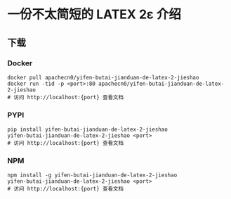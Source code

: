# 一份不太简短的 LATEX 2ε 介绍

## 下载

### Docker

```
docker pull apachecn0/yifen-butai-jianduan-de-latex-2-jieshao
docker run -tid -p <port>:80 apachecn0/yifen-butai-jianduan-de-latex-2-jieshao
# 访问 http://localhost:{port} 查看文档
```

### PYPI

```
pip install yifen-butai-jianduan-de-latex-2-jieshao
yifen-butai-jianduan-de-latex-2-jieshao <port>
# 访问 http://localhost:{port} 查看文档
```

### NPM

```
npm install -g yifen-butai-jianduan-de-latex-2-jieshao
yifen-butai-jianduan-de-latex-2-jieshao <port>
# 访问 http://localhost:{port} 查看文档
```